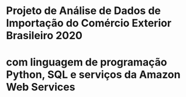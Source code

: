 # **Projeto de Análise de Dados de Importação do Comércio Exterior Brasileiro 2020**
# **com linguagem de programação Python, SQL e  serviços da Amazon Web Services**
